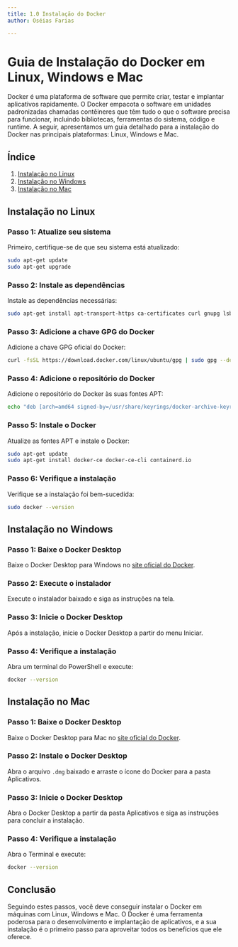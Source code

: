 ```yaml
---
title: 1.0 Instalação do Docker
author: Oséias Farias

---
```


# Guia de Instalação do Docker em Linux, Windows e Mac

Docker é uma plataforma de software que permite criar, testar e implantar aplicativos rapidamente. O Docker empacota o software em unidades padronizadas chamadas contêineres que têm tudo o que o software precisa para funcionar, incluindo bibliotecas, ferramentas do sistema, código e runtime. A seguir, apresentamos um guia detalhado para a instalação do Docker nas principais plataformas: Linux, Windows e Mac.

## Índice
1. [Instalação no Linux](#instalação-no-linux)
2. [Instalação no Windows](#instalação-no-windows)
3. [Instalação no Mac](#instalação-no-mac)

## Instalação no Linux

### Passo 1: Atualize seu sistema
Primeiro, certifique-se de que seu sistema está atualizado:
```sh
sudo apt-get update
sudo apt-get upgrade
```

### Passo 2: Instale as dependências
Instale as dependências necessárias:
```sh
sudo apt-get install apt-transport-https ca-certificates curl gnupg lsb-release
```

### Passo 3: Adicione a chave GPG do Docker
Adicione a chave GPG oficial do Docker:
```sh
curl -fsSL https://download.docker.com/linux/ubuntu/gpg | sudo gpg --dearmor -o /usr/share/keyrings/docker-archive-keyring.gpg
```

### Passo 4: Adicione o repositório do Docker
Adicione o repositório do Docker às suas fontes APT:
```sh
echo "deb [arch=amd64 signed-by=/usr/share/keyrings/docker-archive-keyring.gpg] https://download.docker.com/linux/ubuntu $(lsb_release -cs) stable" | sudo tee /etc/apt/sources.list.d/docker.list > /dev/null
```

### Passo 5: Instale o Docker
Atualize as fontes APT e instale o Docker:
```sh
sudo apt-get update
sudo apt-get install docker-ce docker-ce-cli containerd.io
```

### Passo 6: Verifique a instalação
Verifique se a instalação foi bem-sucedida:
```sh
sudo docker --version
```

## Instalação no Windows

### Passo 1: Baixe o Docker Desktop
Baixe o Docker Desktop para Windows no [site oficial do Docker](https://www.docker.com/products/docker-desktop).

### Passo 2: Execute o instalador
Execute o instalador baixado e siga as instruções na tela.

### Passo 3: Inicie o Docker Desktop
Após a instalação, inicie o Docker Desktop a partir do menu Iniciar.

### Passo 4: Verifique a instalação
Abra um terminal do PowerShell e execute:
```sh
docker --version
```

## Instalação no Mac

### Passo 1: Baixe o Docker Desktop
Baixe o Docker Desktop para Mac no [site oficial do Docker](https://www.docker.com/products/docker-desktop).

### Passo 2: Instale o Docker Desktop
Abra o arquivo `.dmg` baixado e arraste o ícone do Docker para a pasta Aplicativos.

### Passo 3: Inicie o Docker Desktop
Abra o Docker Desktop a partir da pasta Aplicativos e siga as instruções para concluir a instalação.

### Passo 4: Verifique a instalação
Abra o Terminal e execute:
```sh
docker --version
```

## Conclusão
Seguindo estes passos, você deve conseguir instalar o Docker em máquinas com Linux, Windows e Mac. O Docker é uma ferramenta poderosa para o desenvolvimento e implantação de aplicativos, e a sua instalação é o primeiro passo para aproveitar todos os benefícios que ele oferece.